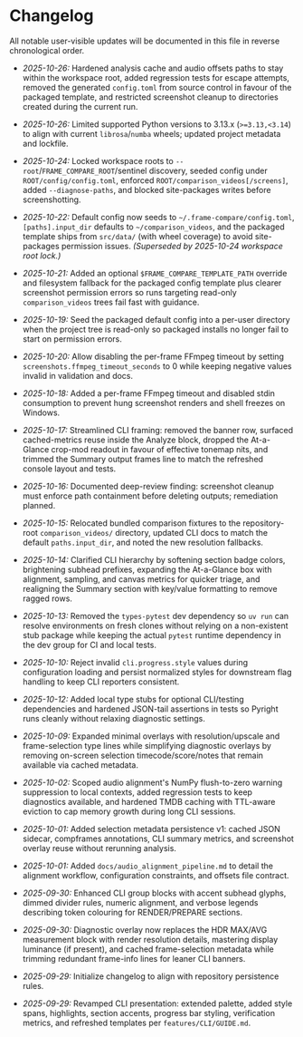 # Changelog

All notable user-visible updates will be documented in this file in reverse chronological order.

- *2025-10-26:* Hardened analysis cache and audio offsets paths to stay within the workspace root, added regression tests for escape attempts, removed the generated `config.toml` from source control in favour of the packaged template, and restricted screenshot cleanup to directories created during the current run.
- *2025-10-26:* Limited supported Python versions to 3.13.x (`>=3.13,<3.14`) to align with current `librosa`/`numba` wheels; updated project metadata and lockfile.
- *2025-10-24:* Locked workspace roots to `--root`/`FRAME_COMPARE_ROOT`/sentinel discovery, seeded config under `ROOT/config/config.toml`, enforced `ROOT/comparison_videos[/screens]`, added `--diagnose-paths`, and blocked site-packages writes before screenshotting.
- *2025-10-22:* Default config now seeds to `~/.frame-compare/config.toml`, `[paths].input_dir` defaults to `~/comparison_videos`, and the packaged template ships from `src/data/` (with wheel coverage) to avoid site-packages permission issues. *(Superseded by 2025-10-24 workspace root lock.)*
- *2025-10-21:* Added an optional `$FRAME_COMPARE_TEMPLATE_PATH` override and filesystem fallback for the packaged config template plus clearer screenshot permission errors so runs targeting read-only `comparison_videos` trees fail fast with guidance.
- *2025-10-19:* Seed the packaged default config into a per-user directory when the project tree is read-only so packaged installs no longer fail to start on permission errors.
- *2025-10-20:* Allow disabling the per-frame FFmpeg timeout by setting `screenshots.ffmpeg_timeout_seconds` to 0 while keeping negative values invalid in validation and docs.
- *2025-10-18:* Added a per-frame FFmpeg timeout and disabled stdin consumption to prevent hung screenshot renders and shell freezes on Windows.
- *2025-10-17:* Streamlined CLI framing: removed the banner row, surfaced cached-metrics reuse inside the Analyze block, dropped the At-a-Glance crop-mod readout in favour of effective tonemap nits, and trimmed the Summary output frames line to match the refreshed console layout and tests.
- *2025-10-16:* Documented deep-review finding: screenshot cleanup must enforce path containment before deleting outputs; remediation planned.

- *2025-10-15:* Relocated bundled comparison fixtures to the repository-root `comparison_videos/` directory, updated CLI docs to match the default `paths.input_dir`, and noted the new resolution fallbacks.
- *2025-10-14:* Clarified CLI hierarchy by softening section badge colors, brightening subhead prefixes, expanding the At-a-Glance box with alignment, sampling, and canvas metrics for quicker triage, and realigning the Summary section with key/value formatting to remove ragged rows.
- *2025-10-13:* Removed the `types-pytest` dev dependency so `uv run` can resolve environments on fresh clones without relying on a non-existent stub package while keeping the actual `pytest` runtime dependency in the dev group for CI and local tests.
- *2025-10-10:* Reject invalid `cli.progress.style` values during configuration loading and persist normalized styles for downstream flag handling to keep CLI reporters consistent.
- *2025-10-12:* Added local type stubs for optional CLI/testing dependencies and hardened JSON-tail assertions in tests so Pyright runs cleanly without relaxing diagnostic settings.
- *2025-10-09:* Expanded minimal overlays with resolution/upscale and frame-selection type lines while simplifying diagnostic overlays by removing on-screen selection timecode/score/notes that remain available via cached metadata.
- *2025-10-02:* Scoped audio alignment's NumPy flush-to-zero warning suppression to local contexts, added regression tests to keep diagnostics available, and hardened TMDB caching with TTL-aware eviction to cap memory growth during long CLI sessions.
- *2025-10-01:* Added selection metadata persistence v1: cached JSON sidecar, compframes annotations, CLI summary metrics, and screenshot overlay reuse without rerunning analysis.
- *2025-10-01:* Added `docs/audio_alignment_pipeline.md` to detail the alignment workflow, configuration constraints, and offsets file contract.
- *2025-09-30:* Enhanced CLI group blocks with accent subhead glyphs, dimmed divider rules, numeric alignment, and verbose legends describing token colouring for RENDER/PREPARE sections.
- *2025-09-30:* Diagnostic overlay now replaces the HDR MAX/AVG measurement block with render resolution details, mastering display luminance (if present), and cached frame-selection metadata while trimming redundant frame-info lines for leaner CLI banners.
- *2025-09-29:* Initialize changelog to align with repository persistence rules.
- *2025-09-29:* Revamped CLI presentation: extended palette, added style spans, highlights, section accents, progress bar styling, verification metrics, and refreshed templates per `features/CLI/GUIDE.md`.
